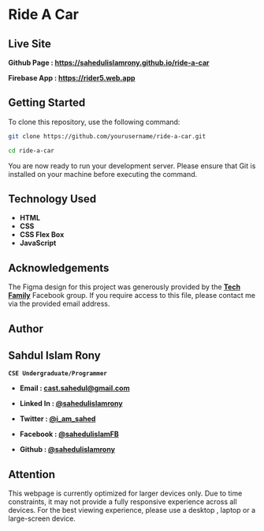 # Ride A Car

## Live Site

**Github Page : https://sahedulislamrony.github.io/ride-a-car**
<br />

**Firebase App : https://rider5.web.app**

## Getting Started

To clone this repository, use the following command:

```sh
git clone https://github.com/yourusername/ride-a-car.git
```

```sh
cd ride-a-car
```

You are now ready to run your development server. Please ensure that Git is installed on your machine before executing the command.

## Technology Used

- **HTML**
- **CSS**
- **CSS Flex Box**
- **JavaScript**

## Acknowledgements

The Figma design for this project was generously provided by the [**Tech Family**](https://www.facebook.com/groups/950649666501659/) Facebook group. If you require access to this file, please contact me via the provided email address.

## Author

## Sahdul Islam Rony

**`CSE Undergraduate/Programmer`**

- **Email : cast.sahedul@gmail.com**
- **Linked In : [@sahedulislamrony](https://www.linkedin.com/in/sahedulislamrony)**
- **Twitter : [@i_am_sahed](https://www.x.com/i_am_sahed)**
- **Facebook : [@sahedulislamFB](https://www.facebook.com/sahedulislamFB)**

- **Github : [@sahedulislamrony](https://www.github.com.com/sahedulislamrony)**

## Attention

This webpage is currently optimized for larger devices only. Due to time constraints, it may not provide a fully responsive experience across all devices. For the best viewing experience, please use a desktop , laptop or a large-screen device.
